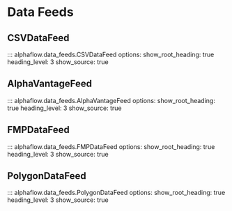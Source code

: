 # Data Feeds

## CSVDataFeed

::: alphaflow.data_feeds.CSVDataFeed
    options:
      show_root_heading: true
      heading_level: 3
      show_source: true

## AlphaVantageFeed

::: alphaflow.data_feeds.AlphaVantageFeed
    options:
      show_root_heading: true
      heading_level: 3
      show_source: true

## FMPDataFeed

::: alphaflow.data_feeds.FMPDataFeed
    options:
      show_root_heading: true
      heading_level: 3
      show_source: true

## PolygonDataFeed

::: alphaflow.data_feeds.PolygonDataFeed
    options:
      show_root_heading: true
      heading_level: 3
      show_source: true
